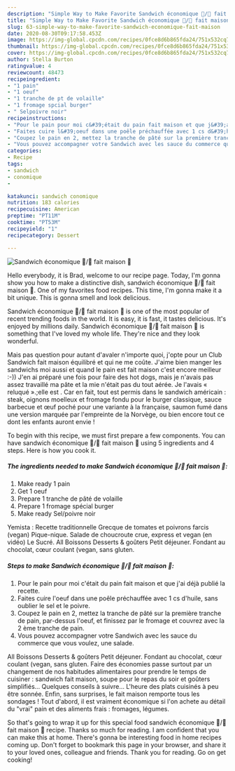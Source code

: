 ```yaml
---
description: "Simple Way to Make Favorite Sandwich économique 💯/💯 fait maison 🍔"
title: "Simple Way to Make Favorite Sandwich économique 💯/💯 fait maison 🍔"
slug: 63-simple-way-to-make-favorite-sandwich-economique-fait-maison
date: 2020-08-30T09:17:58.453Z
image: https://img-global.cpcdn.com/recipes/0fce8d6b865fda24/751x532cq70/sandwich-economique-💯💯-fait-maison-🍔-photo-principale-de-la-recette.jpg
thumbnail: https://img-global.cpcdn.com/recipes/0fce8d6b865fda24/751x532cq70/sandwich-economique-💯💯-fait-maison-🍔-photo-principale-de-la-recette.jpg
cover: https://img-global.cpcdn.com/recipes/0fce8d6b865fda24/751x532cq70/sandwich-economique-💯💯-fait-maison-🍔-photo-principale-de-la-recette.jpg
author: Stella Burton
ratingvalue: 4
reviewcount: 48473
recipeingredient:
- "1 pain"
- "1 oeuf"
- "1 tranche de pt de volaille"
- "1 fromage spcial burger"
- " Selpoivre noir"
recipeinstructions:
- "Pour le pain pour moi c&#39;était du pain fait maison et que j&#39;ai déjà publié la recette."
- "Faites cuire l&#39;oeuf dans une poêle préchauffée avec 1 cs d&#39;huile, sans oublier le sel et le poivre."
- "Coupez le pain en 2, mettez la tranche de pâté sur la première tranche de pain, par-dessus l&#39;oeuf, et finissez par le fromage et couvrez avec la 2 ème tranche de pain."
- "Vous pouvez accompagner votre Sandwich avec les sauce du commerce que vous voulez, une salade."
categories:
- Recipe
tags:
- sandwich
- conomique
- 

katakunci: sandwich conomique  
nutrition: 183 calories
recipecuisine: American
preptime: "PT11M"
cooktime: "PT53M"
recipeyield: "1"
recipecategory: Dessert

---
```



![Sandwich économique 💯/💯 fait maison 🍔](https://img-global.cpcdn.com/recipes/0fce8d6b865fda24/751x532cq70/sandwich-economique-💯💯-fait-maison-🍔-photo-principale-de-la-recette.jpg)

Hello everybody, it is Brad, welcome to our recipe page. Today, I'm gonna show you how to make a distinctive dish, sandwich économique 💯/💯 fait maison 🍔. One of my favorites food recipes. This time, I'm gonna make it a bit unique. This is gonna smell and look delicious.

Sandwich économique 💯/💯 fait maison 🍔 is one of the most popular of recent trending foods in the world. It is easy, it is fast, it tastes delicious. It's enjoyed by millions daily. Sandwich économique 💯/💯 fait maison 🍔 is something that I've loved my whole life. They're nice and they look wonderful.

Mais pas question pour autant d&#39;avaler n&#39;importe quoi, j&#39;opte pour un Club Sandwich fait maison équilibré et qui ne me coûte. J&#39;aime bien manger les sandwichs moi aussi et quand le pain est fait maison c&#39;est encore meilleur :-)) J&#39;en ai préparé une fois pour faire des hot dogs, mais je n&#39;avais pas assez travaillé ma pâte et la mie n&#39;était pas du tout aérée. Je l&#39;avais « reluqué ».;elle est . Car en fait, tout est permis dans le sandwich américain : steak, oignons moelleux et fromage fondu pour le burger classique, sauce barbecue et œuf poché pour une variante à la française, saumon fumé dans une version marquée par l&#39;empreinte de la Norvège, ou bien encore tout ce dont les enfants auront envie !


To begin with this recipe, we must first prepare a few components. You can have sandwich économique 💯/💯 fait maison 🍔 using 5 ingredients and 4 steps. Here is how you cook it.

<!--inarticleads1-->

##### The ingredients needed to make Sandwich économique 💯/💯 fait maison 🍔:

1. Make ready 1 pain
1. Get 1 oeuf
1. Prepare 1 tranche de pâté de volaille
1. Prepare 1 fromage spécial burger
1. Make ready  Sel/poivre noir


Yemista : Recette traditionnelle Grecque de tomates et poivrons farcis (vegan) Pique-nique. Salade de choucroute crue, express et vegan (en vidéo) Le Sucré. All Boissons Desserts &amp; goûters Petit déjeuner. Fondant au chocolat, cœur coulant (vegan, sans gluten. 

<!--inarticleads2-->

##### Steps to make Sandwich économique 💯/💯 fait maison 🍔:

1. Pour le pain pour moi c&#39;était du pain fait maison et que j&#39;ai déjà publié la recette.
1. Faites cuire l&#39;oeuf dans une poêle préchauffée avec 1 cs d&#39;huile, sans oublier le sel et le poivre.
1. Coupez le pain en 2, mettez la tranche de pâté sur la première tranche de pain, par-dessus l&#39;oeuf, et finissez par le fromage et couvrez avec la 2 ème tranche de pain.
1. Vous pouvez accompagner votre Sandwich avec les sauce du commerce que vous voulez, une salade.


All Boissons Desserts &amp; goûters Petit déjeuner. Fondant au chocolat, cœur coulant (vegan, sans gluten. Faire des économies passe surtout par un changement de nos habitudes alimentaires pour prendre le temps de cuisiner : sandwich fait maison, soupe pour le repas du soir et goûters simplifiés… Quelques conseils à suivre… L&#39;heure des plats cuisinés à peu être sonnée. Enfin, sans surprises, le fait maison remporte tous les sondages ! Tout d&#39;abord, il est vraiment économique si l&#39;on achete au détail du &#34;vrai&#34; pain et des aliments frais : fromages, légumes. 

So that's going to wrap it up for this special food sandwich économique 💯/💯 fait maison 🍔 recipe. Thanks so much for reading. I am confident that you can make this at home. There's gonna be interesting food in home recipes coming up. Don't forget to bookmark this page in your browser, and share it to your loved ones, colleague and friends. Thank you for reading. Go on get cooking!

